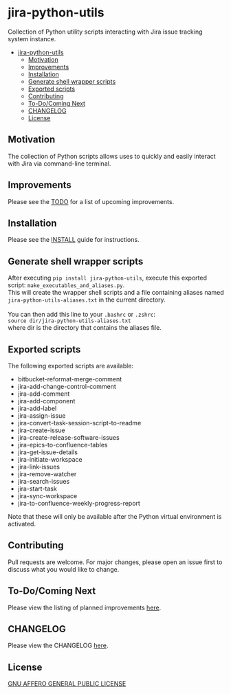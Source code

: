 # jira-python-utils
Collection of Python utility scripts interacting with Jira issue tracking system instance.

- [jira-python-utils](#jira-python-utils)
  - [Motivation](#motivation)
  - [Improvements](#improvements)
  - [Installation](#installation)
  - [Generate shell wrapper scripts](#generate-shell-wrapper-scripts)
  - [Exported scripts](#exported-scripts)
  - [Contributing](#contributing)
  - [To-Do/Coming Next](#to-docoming-next)
  - [CHANGELOG](#changelog)
  - [License](#license)



## Motivation

The collection of Python scripts allows uses to quickly and easily interact with Jira via command-line terminal.


## Improvements

Please see the [TODO](TODO.md) for a list of upcoming improvements.


## Installation

Please see the [INSTALL](docs/INSTALL.md) guide for instructions.


## Generate shell wrapper scripts

After executing `pip install jira-python-utils`, execute this exported script: `make_executables_and_aliases.py`.<br>
This will create the wrapper shell scripts and a file containing aliases named `jira-python-utils-aliases.txt` in the current directory.<br><br>
You can then add this line to your `.bashrc` or `.zshrc`:<br>
`source dir/jira-python-utils-aliases.txt`<br>
where dir is the directory that contains the aliases file.


## Exported scripts

The following exported scripts are available:

- bitbucket-reformat-merge-comment
- jira-add-change-control-comment
- jira-add-comment
- jira-add-component
- jira-add-label
- jira-assign-issue
- jira-convert-task-session-script-to-readme
- jira-create-issue
- jira-create-release-software-issues
- jira-epics-to-confluence-tables
- jira-get-issue-details
- jira-initiate-workspace
- jira-link-issues
- jira-remove-watcher
- jira-search-issues
- jira-start-task
- jira-sync-workspace
- jira-to-confluence-weekly-progress-report

Note that these will only be available after the Python virtual environment is activated.


## Contributing

Pull requests are welcome. For major changes, please open an issue first
to discuss what you would like to change.

## To-Do/Coming Next

Please view the listing of planned improvements [here](TODO.md).

## CHANGELOG

Please view the CHANGELOG [here](CHANGELOG.md).

## License

[GNU AFFERO GENERAL PUBLIC LICENSE](LICENSE)
